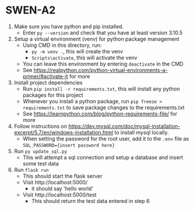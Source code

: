 # SWEN-A2
1. Make sure you have python and pip installed. 
    -  Enter `py --version` and check that you have at least version 3.10.5 
2. Setup a virtual environment (venv) for python package management
    - Using CMD in this directory, run:
        - `py -m venv .`, this will create the venv
        - `Scripts\activate`, this will activate the venv
    - You can leave this environment by entering `deactivate` in the CMD
    - See https://realpython.com/python-virtual-environments-a-primer/#activate-it for more
3. Install project dependencies 
    - Run `pip install -r requirements.txt`, this will install any python packages for this project
    - Whenever you install a python package, run `pip freeze > requirements.txt` to save package changes to the requirements.txt
    - See https://learnpython.com/blog/python-requirements-file/ for more
4. Follow instructions on https://dev.mysql.com/doc/mysql-installation-excerpt/5.7/en/windows-installation.html to install mysql locally.
    - When setting the password for the root user, add it to the `.env` file as `SQL_PASSWORD={insert password here}`
6. Run `py update_sql.py`
    - This will attempt a sql connection and setup a database and insert some test data
5. Run `flask run`
    - This should start the flask server
    - Visit http://localhost:5000/
        - it should say 'hello world'
    - Visit http://localhost:5000/test
        - This should return the test data entered in step 6

